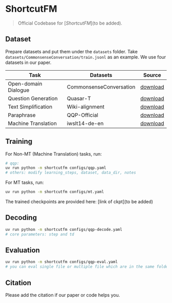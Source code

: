 # ShortcutFM
> Official Codebase for [*ShortcutFM*](to be added).

## Dataset
Prepare datasets and put them under the `datasets` folder. Take `datasets/CommonsenseConversation/train.jsonl` as an example. We use four datasets in our paper.

| Task | Datasets | Source |
|-|-|-|
| Open-domain Dialogue | CommonsenseConversation | [download](https://drive.google.com/drive/folders/1D6PxrfB1410XFJVGnbXR5bGhb-ulIX_l?usp=sharing)|
| Question Generation | Quasar-T |[download](https://drive.google.com/drive/folders/1D6PxrfB1410XFJVGnbXR5bGhb-ulIX_l?usp=sharing) |
| Text Simplification | Wiki-alignment | [download](https://drive.google.com/drive/folders/1D6PxrfB1410XFJVGnbXR5bGhb-ulIX_l?usp=sharing)|
| Paraphrase | QQP-Official |[download](https://drive.google.com/drive/folders/1D6PxrfB1410XFJVGnbXR5bGhb-ulIX_l?usp=sharing) |
| Machine Translation | iwslt14-de-en | [download](https://drive.google.com/drive/folders/1D6PxrfB1410XFJVGnbXR5bGhb-ulIX_l?usp=sharing)|

## Training
For Non-MT (Machine Translation) tasks, run:
```bash
# qqp:
uv run python -m shortcutfm configs/qqp.yaml
# others: modify learning_steps, dataset, data_dir, notes
```

For MT tasks, run:
```bash
uv run python -m shortcutfm configs/mt.yaml
```

The trained checkpoints are provided here: [link of ckpt](to be added)

## Decoding
```bash
uv run python -m shortcutfm configs/qqp-decode.yaml
# core parameters: step and td
```

## Evaluation
```bash
uv run python -m shortcutfm configs/qqp-eval.yaml
# you can eval single file or multiple file which are in the same folder (mbr in default)
```

## Citation
Please add the citation if our paper or code helps you.
```tex

```





